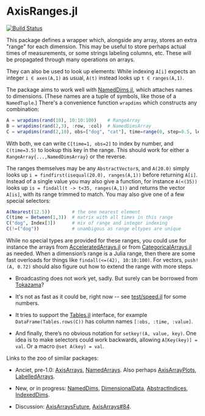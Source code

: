 # AxisRanges.jl

[![Build Status](https://travis-ci.org/mcabbott/AxisRanges.jl.svg?branch=master)](https://travis-ci.org/mcabbott/AxisRanges.jl)

This package defines a wrapper which, alongside any array, stores an extra "range" for each dimension.
This may be useful to store perhaps actual times of measurements, 
or some strings labeling columns, etc. 
These will be propagated through many operations on arrays.

They can also be used to look up elements: 
While indexing `A[i]` expects an integer `i ∈ axes(A,1)` as usual, 
`A(t)` instead looks up `t ∈ ranges(A,1)`. 

The package aims to work well with [NamedDims.jl](https://github.com/invenia/NamedDims.jl), which attaches names to dimensions. 
(These names are a tuple of symbols, like those of a `NamedTuple`.)
There's a convenience function `wrapdims` which constructs any combination:
```julia
A = wrapdims(rand(10), 10:10:100)    # RangeArray
B = wrapdims(rand(2,3), :row, :col)  # NamedDimsArray
C = wrapdims(rand(2,10), obs=["dog", "cat"], time=range(0, step=0.5, length=10)) # both
```
With both, we can write `C[time=1, obs=2]` to index by number, 
and `C(time=3.5)` to lookup this key in the range. 
This should work for either a `RangeArray{...,NamedDimsArray}` or the reverse.

The ranges themselves may be any `AbstractVector`s, and `A(20.0)` simply looks up 
`i = findfirst(isequal(20.0), ranges(A,1))` before returning `A[i]`.
Instead of a single value you may also give a function, for instance `A(<(35))`
looks up `is = findall(t -> t<35, ranges(A,1))` and returns the vector `A[is]`,
with its range trimmed to match. You may also give one of a few special selectors:
```julia
A(Nearest(12.5))        # the one nearest element
C(time = Between(1,3))  # matrix with all times in this range
C("dog", Index[3])      # mix of range and integer indexing
C(!=("dog"))            # unambigous as range eltypes are unique
```

While no special types are provided for these ranges,
you could use for instance the arrays from [AcceleratedArrays.jl](https://github.com/andyferris/AcceleratedArrays.jl) 
or from [CategoricalArrays.jl](https://github.com/JuliaData/CategoricalArrays.jl) as needed.
When a dimension’s range is a Julia range, then there are some fast overloads
for things like `findall(<=(42), 10:10:100)`. For vectors, `push!(A, 0.72)` should also
figure out how to extend the range with more steps.

<!--
The larger goal is roughly to divide up the functionality of [AxisArrays.jl](https://github.com/JuliaArrays/AxisArrays.jl)
among smaller packages.
-->
* Broadcasting does not work yet, sadly. But surely can be borrowed from [Tokazama](https://github.com/Tokazama/AbstractIndices.jl)?

* It's not as fast as it could be, right now -- see [test/speed.jl](test/speed.jl) for some numbers.

* It tries to support the [Tables.jl](https://github.com/JuliaData/Tables.jl) interface,
for example `DataFrame(Tables.rows(C))` has column names `[:obs, :time, :value]`.

* And finally, there’s no obvious notation for `setkey!(A, value, key)`.
One idea is to make selectors could work backwards, allowing `A[Key(key)] = val`.
Or a macro `@set A(key) = val`.

Links to the zoo of similar packages:

* Anciet, pre-1.0: [AxisArrays](https://github.com/JuliaArrays/AxisArrays.jl), 
  [NamedArrays](https://github.com/davidavdav/NamedArrays.jl).
  Also perhaps [AxisArrayPlots](https://github.com/jw3126/AxisArrayPlots.jl),
  [LabelledArrays](https://github.com/JuliaDiffEq/LabelledArrays.jl).

* New, or in progress: [NamedDims](https://github.com/invenia/NamedDims.jl), 
  [DimensionalData](https://github.com/rafaqz/DimensionalData.jl),
  [AbstractIndices](https://github.com/Tokazama/AbstractIndices.jl),
  [IndexedDims](https://github.com/invenia/IndexedDims.jl).

* Discussion: [AxisArraysFuture](https://github.com/JuliaCollections/AxisArraysFuture/issues/1),
  [AxisArrays#84](https://github.com/JuliaArrays/AxisArrays.jl/issues/84). 
